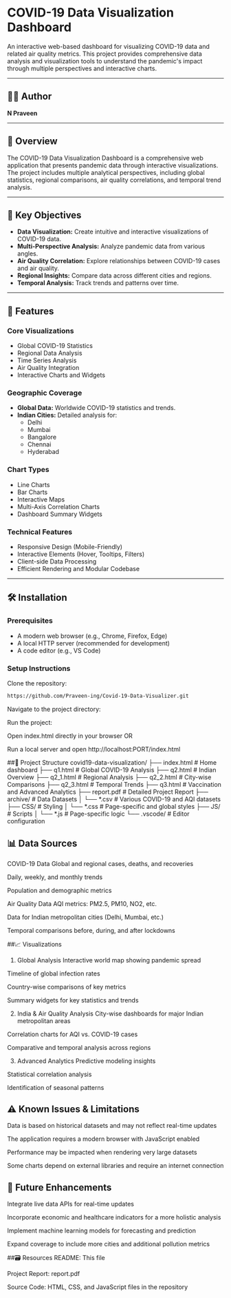 # COVID-19 Data Visualization Dashboard

An interactive web-based dashboard for visualizing COVID-19 data and related air quality metrics. This project provides comprehensive data analysis and visualization tools to understand the pandemic's impact through multiple perspectives and interactive charts.

---

## 👨‍💻 Author  
**N Praveen**

---

## 📌 Overview

The COVID-19 Data Visualization Dashboard is a comprehensive web application that presents pandemic data through interactive visualizations. The project includes multiple analytical perspectives, including global statistics, regional comparisons, air quality correlations, and temporal trend analysis.

---

## 🎯 Key Objectives

- **Data Visualization:** Create intuitive and interactive visualizations of COVID-19 data.
- **Multi-Perspective Analysis:** Analyze pandemic data from various angles.
- **Air Quality Correlation:** Explore relationships between COVID-19 cases and air quality.
- **Regional Insights:** Compare data across different cities and regions.
- **Temporal Analysis:** Track trends and patterns over time.

---

## 🌟 Features

### Core Visualizations
- Global COVID-19 Statistics
- Regional Data Analysis
- Time Series Analysis
- Air Quality Integration
- Interactive Charts and Widgets

### Geographic Coverage
- **Global Data:** Worldwide COVID-19 statistics and trends.
- **Indian Cities:** Detailed analysis for:
  - Delhi  
  - Mumbai  
  - Bangalore  
  - Chennai  
  - Hyderabad

### Chart Types
- Line Charts  
- Bar Charts  
- Interactive Maps  
- Multi-Axis Correlation Charts  
- Dashboard Summary Widgets

### Technical Features
- Responsive Design (Mobile-Friendly)  
- Interactive Elements (Hover, Tooltips, Filters)  
- Client-side Data Processing  
- Efficient Rendering and Modular Codebase

---

## 🛠️ Installation

### Prerequisites
- A modern web browser (e.g., Chrome, Firefox, Edge)
- A local HTTP server (recommended for development)
- A code editor (e.g., VS Code)

### Setup Instructions
Clone the repository:

```bash
https://github.com/Praveen-ing/Covid-19-Data-Visualizer.git
```
Navigate to the project directory:

Run the project:

Open index.html directly in your browser
OR

Run a local server and open http://localhost:PORT/index.html

##📁 Project Structure
covid19-data-visualization/
├── index.html              # Home dashboard
├── q1.html                 # Global COVID-19 Analysis
├── q2.html                 # Indian Overview
├── q2_1.html               # Regional Analysis
├── q2_2.html               # City-wise Comparisons
├── q2_3.html               # Temporal Trends
├── q3.html                 # Vaccination and Advanced Analytics
├── report.pdf              # Detailed Project Report
├── archive/                # Data Datasets
│   └── *.csv               # Various COVID-19 and AQI datasets
├── CSS/                    # Styling
│   └── *.css               # Page-specific and global styles
├── JS/                     # Scripts
│   └── *.js                # Page-specific logic
└── .vscode/                # Editor configuration



## 📊 Data Sources
COVID-19 Data
Global and regional cases, deaths, and recoveries

Daily, weekly, and monthly trends

Population and demographic metrics

Air Quality Data
AQI metrics: PM2.5, PM10, NO2, etc.

Data for Indian metropolitan cities (Delhi, Mumbai, etc.)

Temporal comparisons before, during, and after lockdowns

##📈 Visualizations
1. Global Analysis
Interactive world map showing pandemic spread

Timeline of global infection rates

Country-wise comparisons of key metrics

Summary widgets for key statistics and trends

2. India & Air Quality Analysis
City-wise dashboards for major Indian metropolitan areas

Correlation charts for AQI vs. COVID-19 cases

Comparative and temporal analysis across regions

3. Advanced Analytics
Predictive modeling insights

Statistical correlation analysis

Identification of seasonal patterns

## ⚠️ Known Issues & Limitations
Data is based on historical datasets and may not reflect real-time updates

The application requires a modern browser with JavaScript enabled

Performance may be impacted when rendering very large datasets

Some charts depend on external libraries and require an internet connection

## 🚀 Future Enhancements
Integrate live data APIs for real-time updates

Incorporate economic and healthcare indicators for a more holistic analysis

Implement machine learning models for forecasting and prediction

Expand coverage to include more cities and additional pollution metrics

##🗃️ Resources
README: This file

Project Report: report.pdf

Source Code: HTML, CSS, and JavaScript files in the repository
